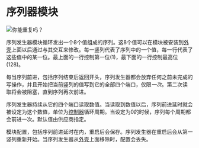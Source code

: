 # 序列器模块
![你能重复吗？](item:tis3d:sequencer_module)

序列发生器模块循环发出一个8个值组成的序列。这8个值可以在模块被安装到[外壳](../block/casing.md)上面以后通过与其交互来修改。每一竖列代表了序列中的一个值，每一行代表了这些值中的某一位。最上面的一行控制第一位(1)，最下面的一行控制最高位(128)。

每当序列前进，包括序列结束后返回开头，序列发生器都会放弃任何之前未完成的写操作，并且开始把当前竖列的值写到它的全部四个端口，仅限*一次*。第二次读 取将会被阻塞，直到序列再次前进。

序列发生器持续从它的四个端口读取数值。当读取到数值以后，序列前进延时就会被设定为这个数值，单位为[控制器](../block/controller.md)循环周期。当设定为0的时候，序列每个周期都会前进一次。默认值由供应商指定。

模块配置，包括序列前进延时在内，重启后会保存。序列发生器在重启后会从第一竖列重新开始。当序列发生器从[外壳](../block/casing.md)上面移除时，配置会丢失。

